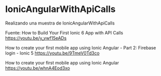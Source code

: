 # IonicAngularWithApiCalls
Realizando una muestra de IonicAngularWithApiCalls

Fuente:
How to Build Your First Ionic 6 App with API Calls
https://youtu.be/y_vwf15eADs

How to create your first mobile app using Ionic Angular - Part 2: Firebase login - Ionic 5
https://youtu.be/9TmeV0Td3co

How to create your first mobile app using Ionic Angular
https://youtu.be/whnA4Eod3xo
